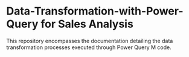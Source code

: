 # Data-Transformation-with-Power-Query for Sales Analysis
This repository encompasses the documentation detailing the data transformation processes executed through Power Query M code.
